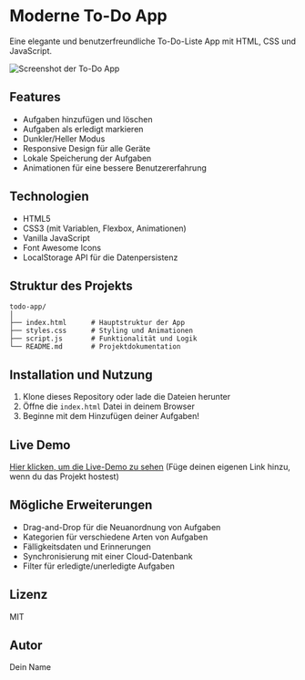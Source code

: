 # Moderne To-Do App

Eine elegante und benutzerfreundliche To-Do-Liste App mit HTML, CSS und JavaScript.

![Screenshot der To-Do App](https://via.placeholder.com/800x450.png?text=Todo+App+Screenshot)

## Features

- Aufgaben hinzufügen und löschen
- Aufgaben als erledigt markieren 
- Dunkler/Heller Modus
- Responsive Design für alle Geräte
- Lokale Speicherung der Aufgaben
- Animationen für eine bessere Benutzererfahrung

## Technologien

- HTML5
- CSS3 (mit Variablen, Flexbox, Animationen)
- Vanilla JavaScript
- Font Awesome Icons
- LocalStorage API für die Datenpersistenz

## Struktur des Projekts

```
todo-app/
│
├── index.html      # Hauptstruktur der App
├── styles.css      # Styling und Animationen
├── script.js       # Funktionalität und Logik
└── README.md       # Projektdokumentation
```

## Installation und Nutzung

1. Klone dieses Repository oder lade die Dateien herunter
2. Öffne die `index.html` Datei in deinem Browser
3. Beginne mit dem Hinzufügen deiner Aufgaben!

## Live Demo

[Hier klicken, um die Live-Demo zu sehen](#) (Füge deinen eigenen Link hinzu, wenn du das Projekt hostest)

## Mögliche Erweiterungen

- Drag-and-Drop für die Neuanordnung von Aufgaben
- Kategorien für verschiedene Arten von Aufgaben
- Fälligkeitsdaten und Erinnerungen
- Synchronisierung mit einer Cloud-Datenbank
- Filter für erledigte/unerledigte Aufgaben

## Lizenz

MIT

## Autor

Dein Name
